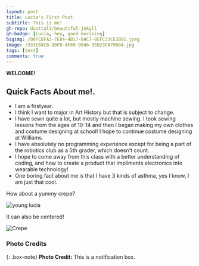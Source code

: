 ```yaml
---
layout: post
title: Lucia's First Post
subtitle: This is me!
gh-repo: daattali/beautiful-jekyll
gh-badge: [Lucia, hey, good morining]
bigimg: /08FCDFA3-7E84-4B17-B4C7-8EFC33CE3B91.jpeg
image: /333E68CB-D0FB-4F69-9646-35B23FA79884.jpg
tags: [test]
comments: true
---
```


**WELCOME!**

## Quick Facts About me!. 

- I am a firstyear. 
- I think I want to major in Art History but that is subject to change. 
- I have sewn quite a lot, but mostly machine sewing. I took sewing lessons from the ages of 10-14 and then I began making my own clothes and costume designing at school! I hope to continue costume designing at Williams. 
- I have absolutely no programming experience except for being a part of the robotics club as a 5th grader, which doesn't count.
- I hope to come away from this class with a better understanding of coding, and how to create a product that impliments electronics into wearable technology!
- One boring fact about me is that I have 3 kinds of asthma, yes I know, I am just that cool. 


How about a yummy crepe?

![young lucia](IMG_3073.jpeg)

It can also be centered!

![Crepe](IMG_2776.jpeg)


### Photo Credits

{: .box-note}
**Photo Credit:** This is a notification box.

